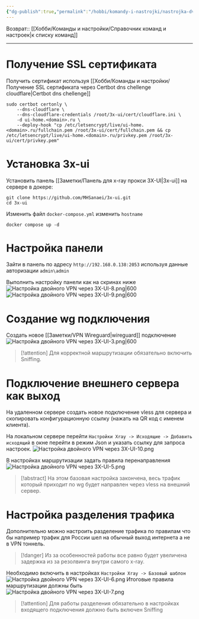 ```yaml
---
{"dg-publish":true,"permalink":"/hobbi/komandy-i-nastrojki/nastrojka-dvojnogo-vpn-cherez-3-x-ui/"}
---
```


Возврат:: [[Хобби/Команды и настройки/Справочник команд и настроек\|к списку команд]]

---
# Получение SSL сертификата

Получить сертификат используя [[Хобби/Команды и настройки/Получение SSL сертификата через Certbot dns chellenge cloudflare\|Certbot dns chellenge]] 

```shell
sudo certbot certonly \
	--dns-cloudflare \  
	--dns-cloudflare-credentials /root/3x-ui/cert/cloudflare.ini \
	-d ui-home.<domain>.ru \
	--deploy-hook "cp /etc/letsencrypt/live/ui-home.<domain>.ru/fullchain.pem /root/3x-ui/cert/fullchain.pem && cp /etc/letsencrypt/live/ui-home.<domain>.ru/privkey.pem /root/3x-ui/cert/privkey.pem"
```

# Установка 3x-ui

Установить панель [[Заметки/Панель для x-ray прокси 3X-UI\|3x-ui]] на сервере в докере:

```shell
git clone https://github.com/MHSanaei/3x-ui.git
cd 3x-ui
```

Изменить файл `docker-compose.yml` изменить `hostname`

```shell
docker compose up -d
```

# Настройка панели

Зайти в панель по адресу `http://192.168.0.138:2053` используя данные авторизации `admin\admin`

Выполнить настройку панели как на скринах ниже
![Настройка двойного VPN через 3X-UI-8.png|600](/img/user/%D0%98%D1%81%D1%85%D0%BE%D0%B4%D0%BD%D0%B8%D0%BA%D0%B8/%D0%9D%D0%B0%D1%81%D1%82%D1%80%D0%BE%D0%B9%D0%BA%D0%B0%20%D0%B4%D0%B2%D0%BE%D0%B9%D0%BD%D0%BE%D0%B3%D0%BE%20VPN%20%D1%87%D0%B5%D1%80%D0%B5%D0%B7%203X-UI-8.png)
![Настройка двойного VPN через 3X-UI-9.png|600](/img/user/%D0%98%D1%81%D1%85%D0%BE%D0%B4%D0%BD%D0%B8%D0%BA%D0%B8/%D0%9D%D0%B0%D1%81%D1%82%D1%80%D0%BE%D0%B9%D0%BA%D0%B0%20%D0%B4%D0%B2%D0%BE%D0%B9%D0%BD%D0%BE%D0%B3%D0%BE%20VPN%20%D1%87%D0%B5%D1%80%D0%B5%D0%B7%203X-UI-9.png)
# Создание wg подключения

Создать новое [[Заметки/VPN Wireguard\|wireguard]] подключение 
![Настройка двойного VPN через 3X-UI-3.png|600](/img/user/%D0%98%D1%81%D1%85%D0%BE%D0%B4%D0%BD%D0%B8%D0%BA%D0%B8/%D0%9D%D0%B0%D1%81%D1%82%D1%80%D0%BE%D0%B9%D0%BA%D0%B0%20%D0%B4%D0%B2%D0%BE%D0%B9%D0%BD%D0%BE%D0%B3%D0%BE%20VPN%20%D1%87%D0%B5%D1%80%D0%B5%D0%B7%203X-UI-3.png)
> [!attention]
> Для корректной маршрутизации обязательно включить Sniffing.

# Подключение внешнего сервера как выход

На удаленном сервере создать новое подключение vless для сервера и скопировать конфигурационную ссылку (нажать на QR код с именем клиента).

На локальном сервере перейти `Настройки Xray -> Исходящие -> Добавить исходящий` в окне перейти в режим Json и указать ссылку для запроса настроек.
![Настройка двойного VPN через 3X-UI-10.png](/img/user/%D0%98%D1%81%D1%85%D0%BE%D0%B4%D0%BD%D0%B8%D0%BA%D0%B8/%D0%9D%D0%B0%D1%81%D1%82%D1%80%D0%BE%D0%B9%D0%BA%D0%B0%20%D0%B4%D0%B2%D0%BE%D0%B9%D0%BD%D0%BE%D0%B3%D0%BE%20VPN%20%D1%87%D0%B5%D1%80%D0%B5%D0%B7%203X-UI-10.png)

В настройках маршрутизации задать правила перенаправления
![Настройка двойного VPN через 3X-UI-5.png](/img/user/%D0%98%D1%81%D1%85%D0%BE%D0%B4%D0%BD%D0%B8%D0%BA%D0%B8/%D0%9D%D0%B0%D1%81%D1%82%D1%80%D0%BE%D0%B9%D0%BA%D0%B0%20%D0%B4%D0%B2%D0%BE%D0%B9%D0%BD%D0%BE%D0%B3%D0%BE%20VPN%20%D1%87%D0%B5%D1%80%D0%B5%D0%B7%203X-UI-5.png)

> [!abstract]
> На этом базовая настройка закончена, весь трафик который приходит по wg будет направлен через vless на внешний сервер.

# Настройка разделения трафика
Дополнительно можно настроить разделение трафика по правилам что бы например трафик для России шел на обычный выход интернета а не в VPN тоннель.
> [!danger]
> Из за особенностей работы все равно будет увеличена задержка из за резолвинга внутри самого x-ray. 

Необходимо включить в настройках `Настройки Xray -> Базовый шаблон`
![Настройка двойного VPN через 3X-UI-6.png](/img/user/%D0%98%D1%81%D1%85%D0%BE%D0%B4%D0%BD%D0%B8%D0%BA%D0%B8/%D0%9D%D0%B0%D1%81%D1%82%D1%80%D0%BE%D0%B9%D0%BA%D0%B0%20%D0%B4%D0%B2%D0%BE%D0%B9%D0%BD%D0%BE%D0%B3%D0%BE%20VPN%20%D1%87%D0%B5%D1%80%D0%B5%D0%B7%203X-UI-6.png)
Итоговые правила маршрутизации должны быть
![Настройка двойного VPN через 3X-UI-7.png](/img/user/%D0%98%D1%81%D1%85%D0%BE%D0%B4%D0%BD%D0%B8%D0%BA%D0%B8/%D0%9D%D0%B0%D1%81%D1%82%D1%80%D0%BE%D0%B9%D0%BA%D0%B0%20%D0%B4%D0%B2%D0%BE%D0%B9%D0%BD%D0%BE%D0%B3%D0%BE%20VPN%20%D1%87%D0%B5%D1%80%D0%B5%D0%B7%203X-UI-7.png)
> [!attention]
> Для работы разделения обязательно в настройках входящего подключения должно быть включен Sniffing

